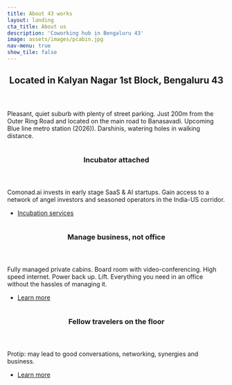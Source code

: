 ```yaml
---
title: About 43 works
layout: landing
cta_title: About us
description: 'Coworking hub in Bengaluru 43'
image: assets/images/pcabin.jpg
nav-menu: true
show_tile: false
---
```


<!-- Main -->
<div id="main">

<!-- One -->
<section id="one">
	<div class="inner">
		<header class="major">
			<h2>Located in Kalyan Nagar 1st Block, Bengaluru 43</h2>
		</header>
		<p>Pleasant, quiet suburb with plenty of street parking. Just 200m from the Outer Ring Road and located on the main road to Banasavadi. Upcoming Blue line metro station (2026)). Darshinis, watering holes in walking distance.</p>
	</div>
</section>

<!-- Two -->
<section id="two" class="spotlights">
	<section>
                <a href="generic.html" class="image">
                        <img src="{% link assets/images/croom.jpg %}" alt="" data-position="center center" />
		</a>
		<div class="content">
			<div class="inner">
				<header class="major">
					<h3>Incubator attached</h3>
				</header>
				<p>Comonad.ai invests in early stage SaaS & AI startups. Gain access to a network of angel investors and seasoned operators in the India-US corridor.</p>
				<ul class="actions">
					<li><a href="https://comonad.ai" class="button">Incubation services</a></li>
				</ul>
			</div>
		</div>
	</section>
	<section>
                <a href="generic.html" class="image">
                        <img src="{% link assets/images/pcabin.jpg %}" alt="" data-position="top center" />
		</a>
		<div class="content">
			<div class="inner">
				<header class="major">
					<h3>Manage business, not office</h3>
				</header>
				<p>Fully managed private cabins. Board room with video-conferencing. High speed internet. Power back up. Lift. Everything you need in an office without the hassles of managing it.</p>
				<ul class="actions">
					<li><a href="generic.html" class="button">Learn more</a></li>
				</ul>
			</div>
		</div>
	</section>
	<section>
                <a href="generic.html" class="image">
                        <img src="{% link assets/images/voffice.jpg %}" alt="" data-position="25% 25%" />
		</a>
		<div class="content">
			<div class="inner">
				<header class="major">
					<h3>Fellow travelers on the floor</h3>
				</header>
				<p>Protip: may lead to good conversations, networking, synergies and business.</p>
				<ul class="actions">
					<li><a href="generic.html" class="button">Learn more</a></li>
				</ul>
			</div>
		</div>
	</section>
</section>

</div>

